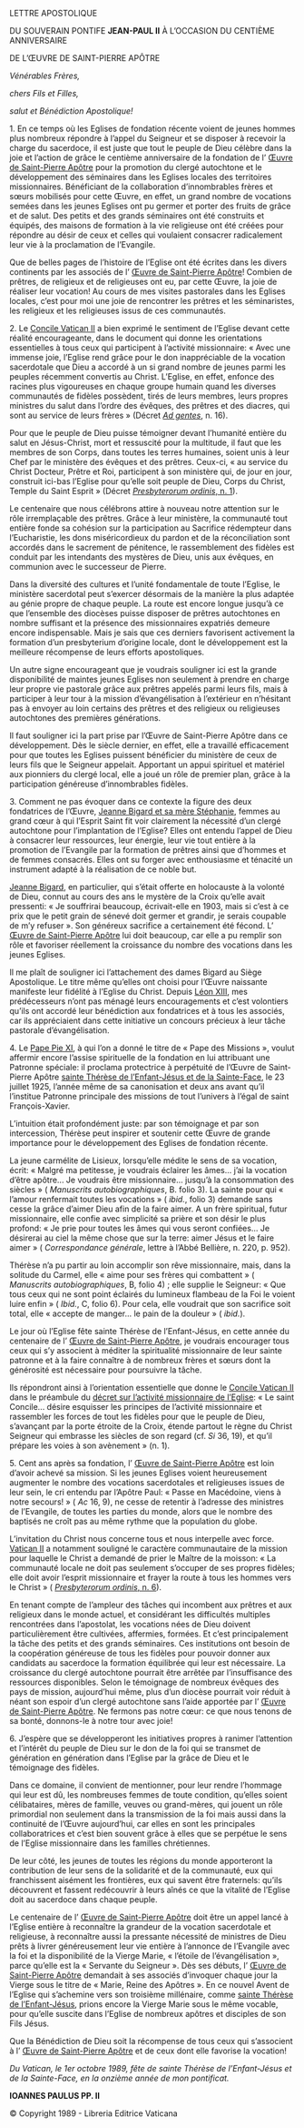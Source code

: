 LETTRE APOSTOLIQUE

DU SOUVERAIN PONTIFE **JEAN-PAUL II** À L’OCCASION DU CENTIÈME ANNIVERSAIRE

DE L’ŒUVRE DE SAINT-PIERRE APÔTRE

*Vénérables Frères,*

*chers Fils et Filles,*

*salut et Bénédiction Apostolique!*

1\. En ce temps où les Eglises de fondation récente voient de jeunes hommes plus nombreux répondre à l’appel du Seigneur et se disposer à recevoir la charge du sacerdoce, il est juste que tout le peuple de Dieu célèbre dans la joie et l’action de grâce le centième anniversaire de la fondation de l’ [Œuvre de Saint-Pierre Apôtre](http://www.vatican.va/roman_curia/congregations/cevang/pont_soc/pospa/index_fr.htm) pour la promotion du clergé autochtone et le développement des séminaires dans les Eglises locales des territoires missionnaires. Bénéficiant de la collaboration d’innombrables frères et sœurs mobilisés pour cette Œuvre, en effet, un grand nombre de vocations semées dans les jeunes Eglises ont pu germer et porter des fruits de grâce et de salut. Des petits et des grands séminaires ont été construits et équipés, des maisons de formation à la vie religieuse ont été créées pour répondre au désir de ceux et celles qui voulaient consacrer radicalement leur vie à la proclamation de l’Evangile.

Que de belles pages de l’histoire de l’Eglise ont été écrites dans les divers continents par les associés de l’ [Œuvre de Saint-Pierre Apôtre](http://www.vatican.va/roman_curia/congregations/cevang/pont_soc/pospa/index_fr.htm)! Combien de prêtres, de religieux et de religieuses ont eu, par cette Œuvre, la joie de réaliser leur vocation! Au cours de mes visites pastorales dans les Eglises locales, c’est pour moi une joie de rencontrer les prêtres et les séminaristes, les religieux et les religieuses issus de ces communautés.

2\. Le [Concile Vatican II](http://www.vatican.va/archive/hist_councils/ii_vatican_council/index_fr.htm) a bien exprimé le sentiment de l’Eglise devant cette réalité encourageante, dans le document qui donne les orientations essentielles à tous ceux qui participent à l’activité missionnaire: « Avec une immense joie, l’Eglise rend grâce pour le don inappréciable de la vocation sacerdotale que Dieu a accordé à un si grand nombre de jeunes parmi les peuples récemment convertis au Christ. L’Eglise, en effet, enfonce des racines plus vigoureuses en chaque groupe humain quand les diverses communautés de fidèles possèdent, tirés de leurs membres, leurs propres ministres du salut dans l’ordre des évêques, des prêtres et des diacres, qui sont au service de leurs frères » (Décret [*Ad gentes*](http://www.vatican.va/archive/hist_councils/ii_vatican_council/documents/vat-ii_decree_19651207_ad-gentes_fr.html), n. 16).

Pour que le peuple de Dieu puisse témoigner devant l’humanité entière du salut en Jésus-Christ, mort et ressuscité pour la multitude, il faut que les membres de son Corps, dans toutes les terres humaines, soient unis à leur Chef par le ministère des évêques et des prêtres. Ceux-ci, « au service du Christ Docteur, Prêtre et Roi, participent à son ministère qui, de jour en jour, construit ici-bas l’Eglise pour qu’elle soit peuple de Dieu, Corps du Christ, Temple du Saint Esprit » (Décret [*Presbyterorum ordinis*, n. 1](http://www.vatican.va/archive/hist_councils/ii_vatican_council/documents/vat-ii_decree_19651207_presbyterorum-ordinis_fr.html#1.)).

Le centenaire que nous célébrons attire à nouveau notre attention sur le rôle irremplaçable des prêtres. Grâce à leur ministère, la communauté tout entière fonde sa cohésion sur la participation au Sacrifice rédempteur dans l’Eucharistie, les dons miséricordieux du pardon et de la réconciliation sont accordés dans le sacrement de pénitence, le rassemblement des fidèles est conduit par les intendants des mystères de Dieu, unis aux évêques, en communion avec le successeur de Pierre.

Dans la diversité des cultures et l’unité fondamentale de toute l’Eglise, le ministère sacerdotal peut s’exercer désormais de la manière la plus adaptée au génie propre de chaque peuple. La route est encore longue jusqu’à ce que l’ensemble des diocèses puisse disposer de prêtres autochtones en nombre suffisant et la présence des missionnaires expatriés demeure encore indispensable. Mais je sais que ces derniers favorisent activement la formation d’un presbyterium d’origine locale, dont le développement est la meilleure récompense de leurs efforts apostoliques.

Un autre signe encourageant que je voudrais souligner ici est la grande disponibilité de maintes jeunes Eglises non seulement à prendre en charge leur propre vie pastorale grâce aux prêtres appelés parmi leurs fils, mais à participer à leur tour à la mission d’évangélisation à l’extérieur en n’hésitant pas à envoyer au loin certains des prêtres et des religieux ou religieuses autochtones des premières générations.

Il faut souligner ici la part prise par l’Œuvre de Saint-Pierre Apôtre dans ce développement. Dès le siècle dernier, en effet, elle a travaillé efficacement pour que toutes les Eglises puissent bénéficier du ministère de ceux de leurs fils que le Seigneur appelait. Apportant un appui spirituel et matériel aux pionniers du clergé local, elle a joué un rôle de premier plan, grâce à la participation généreuse d’innombrables fidèles.

3\. Comment ne pas évoquer dans ce contexte la figure des deux fondatrices de l’Œuvre, [Jeanne Bigard et sa mère Stéphanie](http://www.vatican.va/roman_curia/congregations/cevang/pont_soc/pospa/documents/rc_pospa_pro_20011025_bigard_fr.html), femmes au grand cœur à qui l’Esprit Saint fit voir clairement la nécessité d’un clergé autochtone pour l’implantation de l’Eglise? Elles ont entendu l’appel de Dieu à consacrer leur ressources, leur énergie, leur vie tout entière à la promotion de l’Evangile par la formation de prêtres ainsi que d’hommes et de femmes consacrés. Elles ont su forger avec enthousiasme et ténacité un instrument adapté à la réalisation de ce noble but.

[Jeanne Bigard](http://www.vatican.va/roman_curia/congregations/cevang/pont_soc/pospa/documents/rc_pospa_pro_20011025_bigard_fr.html), en particulier, qui s’était offerte en holocauste à la volonté de Dieu, connut au cours des ans le mystère de la Croix qu’elle avait pressenti: « Je souffrirai beaucoup, écrivait-elle en 1903, mais si c’est à ce prix que le petit grain de sénevé doit germer et grandir, je serais coupable de m’y refuser ». Son généreux sacrifice a certainement été fécond. L’ [Œuvre de Saint-Pierre Apôtre](http://www.vatican.va/roman_curia/congregations/cevang/pont_soc/pospa/index_fr.htm) lui doit beaucoup, car elle a pu remplir son rôle et favoriser réellement la croissance du nombre des vocations dans les jeunes Eglises.

Il me plaît de souligner ici l’attachement des dames Bigard au Siège Apostolique. Le titre même qu’elles ont choisi pour l’Œuvre naissante manifeste leur fidélité à l’Eglise du Christ. Depuis [Léon XIII](/content/leo-xiii/fr.html), mes prédécesseurs n’ont pas ménagé leurs encouragements et c’est volontiers qu’ils ont accordé leur bénédiction aux fondatrices et à tous les associés, car ils appréciaient dans cette initiative un concours précieux à leur tâche pastorale d’évangélisation.

4\. Le [Pape Pie XI](/content/pius-xi/fr.html), à qui l’on a donné le titre de « Pape des Missions », voulut affermir encore l’assise spirituelle de la fondation en lui attribuant une Patronne spéciale: il proclama protectrice à perpétuité de l’Œuvre de Saint-Pierre Apôtre [sainte Thérèse de l’Enfant-Jésus et de la Sainte-Face](http://www.vatican.va/news_services/liturgy/saints/ns_lit_doc_19101997_stherese_fr.html), le 23 juillet 1925, l’année même de sa canonisation et deux ans avant qu’il l’institue Patronne principale des missions de tout l’univers à l’égal de saint François-Xavier.

L’intuition était profondément juste: par son témoignage et par son intercession, Thérèse peut inspirer et soutenir cette Œuvre de grande importance pour le développement des Eglises de fondation récente.

La jeune carmélite de Lisieux, lorsqu’elle médite le sens de sa vocation, écrit: « Malgré ma petitesse, je voudrais éclairer les âmes... j’ai la vocation d’être apôtre... Je voudrais être missionnaire... jusqu’à la consommation des siècles » ( *Manuscrits* *autobiographiques*, B. folio 3). La sainte pour qui « l’amour renfermait toutes les vocations » ( *ibid.*, folio 3) demande sans cesse la grâce d’aimer Dieu afin de la faire aimer. A un frère spiritual, futur missionnaire, elle confie avec simplicité sa prière et son désir le plus profond: « Je prie pour toutes les âmes qui vous seront confiées... Je désirerai au ciel la même chose que sur la terre: aimer Jésus et le faire aimer » ( *Correspondance générale*, lettre à l’Abbé Bellière, n. 220, p. 952).

Thérèse n’a pu partir au loin accomplir son rêve missionnaire, mais, dans la solitude du Carmel, elle « aime pour ses frères qui combattent » ( *Manuscrits autobiographiques*, B, folio 4) ; elle supplie le Seigneur: « Que tous ceux qui ne sont point éclairés du lumineux flambeau de la Foi le voient luire enfin » ( *Ibid.*, C, folio 6). Pour cela, elle voudrait que son sacrifice soit total, elle « accepte de manger... le pain de la douleur » ( *ibid.*).

Le jour où l’Eglise fête sainte Thérèse de l’Enfant-Jésus, en cette année du centenaire de l’ [Œuvre de Saint-Pierre Apôtre](http://www.vatican.va/roman_curia/congregations/cevang/pont_soc/pospa/index_fr.htm), je voudrais encourager tous ceux qui s’y associent à méditer la spiritualité missionnaire de leur sainte patronne et à la faire connaître à de nombreux frères et sœurs dont la générosité est nécessaire pour poursuivre la tâche.

Ils répondront ainsi à l’orientation essentielle que donne le [Concile Vatican II](http://www.vatican.va/archive/hist_councils/ii_vatican_council/index_fr.htm) dans le préambule du [décret sur l’activité missionnaire de l’Eglise](http://www.vatican.va/archive/hist_councils/ii_vatican_council/documents/vat-ii_decree_19651207_ad-gentes_fr.html): « Le saint Concile... désire esquisser les principes de l’activité missionnaire et rassembler les forces de tout les fidèles pour que le peuple de Dieu, s’avançant par la porte étroite de la Croix, étende partout le règne du Christ Seigneur qui embrasse les siècles de son regard (cf. *Si* 36, 19), et qu’il prépare les voies à son avènement » (n. 1).

5\. Cent ans après sa fondation, l’ [Œuvre de Saint-Pierre Apôtre](http://www.vatican.va/roman_curia/congregations/cevang/pont_soc/pospa/index_fr.htm) est loin d’avoir achevé sa mission. Si les jeunes Eglises voient heureusement augmenter le nombre des vocations sacerdotales et religieuses issues de leur sein, le cri entendu par l’Apôtre Paul: « Passe en Macédoine, viens à notre secours! » ( *Ac* 16, 9), ne cesse de retentir à l’adresse des ministres de l’Evangile, de toutes les parties du monde, alors que le nombre des baptisés ne croît pas au même rythme que la population du globe.

L’invitation du Christ nous concerne tous et nous interpelle avec force. [Vatican II](http://www.vatican.va/archive/hist_councils/ii_vatican_council/index_fr.htm) a notamment souligné le caractère communautaire de la mission pour laquelle le Christ a demandé de prier le Maître de la moisson: « La communauté locale ne doit pas seulement s’occuper de ses propres fidèles; elle doit avoir l’esprit missionnaire et frayer la route à tous les hommes vers le Christ » ( [*Presbyterorum ordinis*, n. 6](http://www.vatican.va/archive/hist_councils/ii_vatican_council/documents/vat-ii_decree_19651207_presbyterorum-ordinis_fr.html#6.)).

En tenant compte de l’ampleur des tâches qui incombent aux prêtres et aux religieux dans le monde actuel, et considérant les difficultés multiples rencontrées dans l’apostolat, les vocations nées de Dieu doivent particulièrement être cultivées, affermies, formées. Et c’est principalement la tâche des petits et des grands séminaires. Ces institutions ont besoin de la coopération généreuse de tous les fidèles pour pouvoir donner aux candidats au sacerdoce la formation équilibrée qui leur est nécessaire. La croissance du clergé autochtone pourrait être arrêtée par l’insuffisance des ressources disponibles. Selon le témoignage de nombreux évêques des pays de mission, aujourd’hui même, plus d’un diocèse pourrait voir réduit à néant son espoir d’un clergé autochtone sans l’aide apportée par l’ [Œuvre de Saint-Pierre Apôtre](http://www.vatican.va/roman_curia/congregations/cevang/pont_soc/pospa/index_fr.htm). Ne fermons pas notre cœur: ce que nous tenons de sa bonté, donnons-le à notre tour avec joie!

6\. J’espère que se développeront les initiatives propres à ranimer l’attention et l’intérêt du peuple de Dieu sur le don de la foi qui se transmet de génération en génération dans l’Eglise par la grâce de Dieu et le témoignage des fidèles.

Dans ce domaine, il convient de mentionner, pour leur rendre l’hommage qui leur est dû, les nombreuses femmes de toute condition, qu’elles soient célibataires, mères de famille, veuves ou grand-mères, qui jouent un rôle primordial non seulement dans la transmission de la foi mais aussi dans la continuité de l’Œuvre aujourd’hui, car elles en sont les principales collaboratrices et c’est bien souvent grâce à elles que se perpétue le sens de l’Eglise missionnaire dans les familles chrétiennes.

De leur côté, les jeunes de toutes les régions du monde apporteront la contribution de leur sens de la solidarité et de la communauté, eux qui franchissent aisément les frontières, eux qui savent être fraternels: qu’ils découvrent et fassent redécouvrir à leurs aînés ce que la vitalité de l’Eglise doit au sacerdoce dans chaque peuple.

Le centenaire de l’ [Œuvre de Saint-Pierre Apôtre](http://www.vatican.va/roman_curia/congregations/cevang/pont_soc/pospa/index_fr.htm) doit être un appel lancé à l’Eglise entière à reconnaître la grandeur de la vocation sacerdotale et religieuse, à reconnaître aussi la pressante nécessité de ministres de Dieu prêts à livrer généreusement leur vie entière à l’annonce de l’Evangile avec la foi et la disponibilité de la Vierge Marie, « l’étoile de l’évangélisation », parce qu’elle est la « Servante du Seigneur ». Dès ses débuts, l’ [Œuvre de Saint-Pierre Apôtre](http://www.vatican.va/roman_curia/congregations/cevang/pont_soc/pospa/index_fr.htm) demandait à ses associés d’invoquer chaque jour la Vierge sous le titre de « Marie, Reine des Apôtres ». En ce nouvel Avent de l’Eglise qui s’achemine vers son troisième millénaire, comme [sainte Thérèse de l’Enfant-Jésus](http://www.vatican.va/news_services/liturgy/saints/ns_lit_doc_19101997_stherese_fr.html), prions encore la Vierge Marie sous le même vocable, pour qu’elle suscite dans l’Eglise de nombreux apôtres et disciples de son Fils Jésus.

Que la Bénédiction de Dieu soit la récompense de tous ceux qui s’associent à l’ [Œuvre de Saint-Pierre Apôtre](http://www.vatican.va/roman_curia/congregations/cevang/pont_soc/pospa/index_fr.htm) et de ceux dont elle favorise la vocation!

*Du Vatican, le 1er octobre 1989, fête de sainte Thérèse de l’Enfant-Jésus et de la Sainte-Face, en la onzième année de mon pontificat.*

**IOANNES PAULUS PP. II**

© Copyright 1989 - Libreria Editrice Vaticana